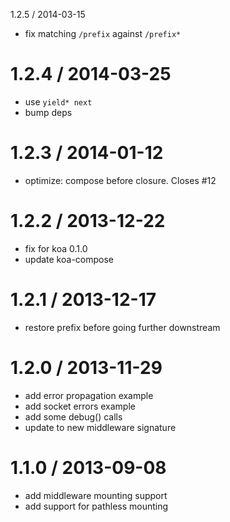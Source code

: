 
1.2.5 / 2014-03-15

 * fix matching `/prefix` against `/prefix*`

1.2.4 / 2014-03-25
==================

 * use `yield* next`
 * bump deps

1.2.3 / 2014-01-12
==================

 * optimize: compose before closure. Closes #12

1.2.2 / 2013-12-22
==================

 * fix for koa 0.1.0
 * update koa-compose

1.2.1 / 2013-12-17
==================

 * restore prefix before going further downstream

1.2.0 / 2013-11-29
==================

 * add error propagation example
 * add socket errors example
 * add some debug() calls
 * update to new middleware signature

1.1.0 / 2013-09-08
==================

 * add middleware mounting support
 * add support for pathless mounting
